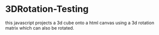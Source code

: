 # 3DRotation-Testing

this javascript projects a 3d cube onto a html canvas using a 3d rotation matrix which can also be rotated.
